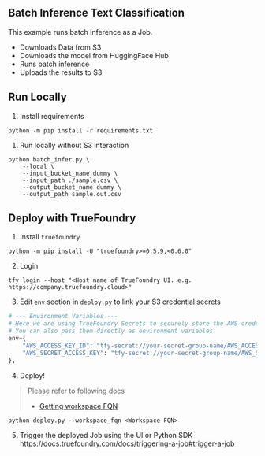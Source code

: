 Batch Inference Text Classification
---
This example runs batch inference as a Job.

- Downloads Data from S3
- Downloads the model from HuggingFace Hub
- Runs batch inference
- Uploads the results to S3

## Run Locally

1. Install requirements

```shell
python -m pip install -r requirements.txt
```

1. Run locally without S3 interaction

```shell
python batch_infer.py \
    --local \
    --input_bucket_name dummy \
    --input_path ./sample.csv \
    --output_bucket_name dummy \
    --output_path sample.out.csv
```

## Deploy with TrueFoundry

1. Install `truefoundry`

```shell
python -m pip install -U "truefoundry>=0.5.9,<0.6.0"
```

2. Login

```shell
tfy login --host "<Host name of TrueFoundry UI. e.g. https://company.truefoundry.cloud>"
```

3. Edit `env` section in `deploy.py` to link your S3 credential secrets

```python
# --- Environment Variables ---
# Here we are using TrueFoundry Secrets to securely store the AWS credentials
# You can also pass them directly as environment variables
env={
    "AWS_ACCESS_KEY_ID": "tfy-secret://your-secret-group-name/AWS_ACCESS_KEY_ID",
    "AWS_SECRET_ACCESS_KEY": "tfy-secret://your-secret-group-name/AWS_SECRET_ACCESS_KEY",
},
```

4. Deploy!

> Please refer to following docs
> - [Getting workspace FQN](https://docs.truefoundry.com/docs/key-concepts#getting-workspace-fqn)

```shell
python deploy.py --workspace_fqn <Workspace FQN>
```

5. Trigger the deployed Job using the UI or Python SDK
https://docs.truefoundry.com/docs/triggering-a-job#trigger-a-job
